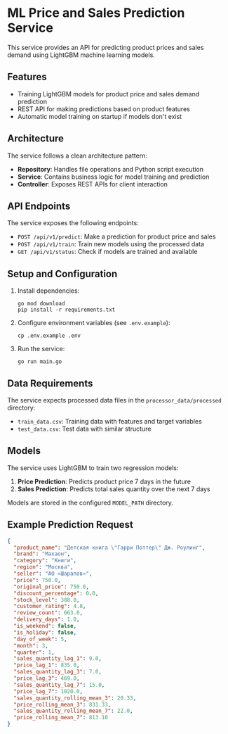 # ML Price and Sales Prediction Service

This service provides an API for predicting product prices and sales demand using LightGBM machine learning models.

## Features

- Training LightGBM models for product price and sales demand prediction
- REST API for making predictions based on product features
- Automatic model training on startup if models don't exist

## Architecture

The service follows a clean architecture pattern:

- **Repository**: Handles file operations and Python script execution
- **Service**: Contains business logic for model training and prediction
- **Controller**: Exposes REST APIs for client interaction

## API Endpoints

The service exposes the following endpoints:

- `POST /api/v1/predict`: Make a prediction for product price and sales
- `POST /api/v1/train`: Train new models using the processed data
- `GET /api/v1/status`: Check if models are trained and available

## Setup and Configuration

1. Install dependencies:
   ```
   go mod download
   pip install -r requirements.txt
   ```

2. Configure environment variables (see `.env.example`):
   ```
   cp .env.example .env
   ```

3. Run the service:
   ```
   go run main.go
   ```

## Data Requirements

The service expects processed data files in the `processor_data/processed` directory:
- `train_data.csv`: Training data with features and target variables
- `test_data.csv`: Test data with similar structure

## Models

The service uses LightGBM to train two regression models:
1. **Price Prediction**: Predicts product price 7 days in the future
2. **Sales Prediction**: Predicts total sales quantity over the next 7 days

Models are stored in the configured `MODEL_PATH` directory.

## Example Prediction Request

```json
{
  "product_name": "Детская книга \"Гарри Поттер\" Дж. Роулинг",
  "brand": "Махаон",
  "category": "Книги",
  "region": "Москва",
  "seller": "АО «Шарапов»",
  "price": 750.0,
  "original_price": 750.0,
  "discount_percentage": 0.0,
  "stock_level": 388.0,
  "customer_rating": 4.8,
  "review_count": 663.0,
  "delivery_days": 1.0,
  "is_weekend": false,
  "is_holiday": false,
  "day_of_week": 5,
  "month": 3,
  "quarter": 1,
  "sales_quantity_lag_1": 9.0,
  "price_lag_1": 835.0,
  "sales_quantity_lag_3": 7.0,
  "price_lag_3": 469.0,
  "sales_quantity_lag_7": 15.0,
  "price_lag_7": 1020.0,
  "sales_quantity_rolling_mean_3": 20.33,
  "price_rolling_mean_3": 831.33,
  "sales_quantity_rolling_mean_7": 22.0,
  "price_rolling_mean_7": 813.10
}
```